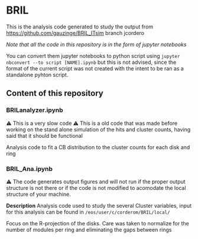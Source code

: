 # BRIL

This is the analysis code generated to study the output from https://github.com/gauzinge/BRIL_ITsim branch jcordero

*Note that all the code in this repository is in the form of jupyter notebooks*

You can convert them jupyter notebooks to python script using `jupyter nbconvert --to script [NAME].ipynb` but this is not advised, since the format of the current script was not created with the intent to be ran as a standalone pyhton script. 

## Content of this repository 

### BRILanalyzer.ipynb 

:warning: This is a very slow code
:warning: This is a old code that was made before working on the stand alone simulation of the hits and cluster counts, having said that it should be functional

Analysis code to fit a CB distribution to the cluster counts for each disk and ring 

### BRIL_Ana.ipynb 

:warning: The code generates output figures and will not run if the proper output structure is not there or if the code is not modified to acomodate the local structure of your machine.


**Description**
Analysis code used to study the several Cluster variables, input for this analysis can be found in `/eos/user/c/corderom/BRIL/local/` 

Focus on the R-projection of the disks. Care was taken to normalize for the number of modules per ring and  eliminating the gaps between rings




 
